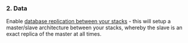 

### 2. Data

Enable [database replication between your stacks](http://help.cloud66.com/database-management/database-replication) - this will setup a master/slave architecture between your stacks, whereby the slave is an exact replica of the master at all times. 

